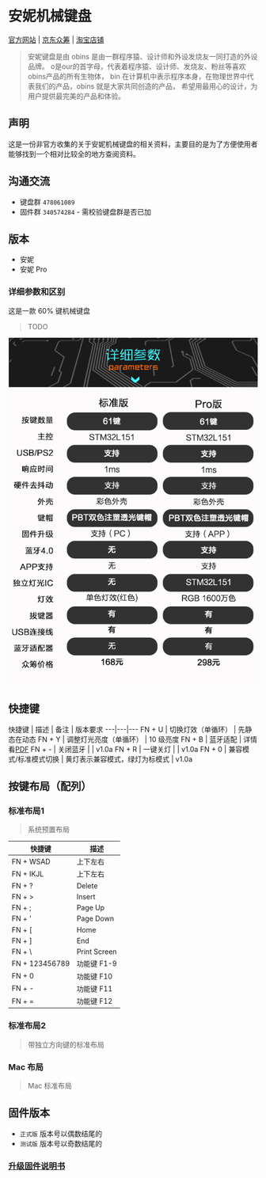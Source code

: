 # 安妮机械键盘

[官方网站][anne-link] | [京东众筹][anne-jd-z-link] | [淘宝店铺][anne-taobao-link]

> 安妮键盘是由 obins 是由一群程序猿、设计师和外设发烧友一同打造的外设品牌。
> o是our的首字母，代表着程序猿、设计师、发烧友、粉丝等喜欢obins产品的所有生物体，
> bin 在计算机中表示程序本身，在物理世界中代表我们的产品，obins 就是大家共同创造的产品，
> 希望用最用心的设计，为用户提供最完美的产品和体验。

## 声明

这是一份非官方收集的关于安妮机械键盘的相关资料，主要目的是为了方便使用者能够找到一个相对比较全的地方查阅资料。

## 沟通交流

- 键盘群 `478061089`
- 固件群 `340574284` - 需校验键盘群是否已加

## 版本

- 安妮
- 安妮 Pro

### 详细参数和区别

这是一款 60% 键机械键盘

> TODO

![anne-details](images/anne-details.png)

## 快捷键

快捷键 | 描述 | 备注 | 版本要求
---|---|---
FN + U | 切换灯效（单循环） | 先静态在动态
FN + Y | 调整灯光亮度（单循环） | 10 级亮度
FN + B | 蓝牙适配 | 详情看[PDF][anne-manaul-link]
FN + - | 关闭蓝牙 | | v1.0a
FN + R | 一键关灯 | | v1.0a
FN + 0 | 兼容模式/标准模式切换 | 黄灯表示兼容模式，绿灯为标模式 | v1.0a


## 按键布局（配列）

### 标准布局1

> 系统预置布局

快捷键 | 描述
---|---
FN + WSAD | 上下左右
FN + IKJL | 上下左右
FN + ? | Delete
FN + > | Insert
FN + ; | Page Up
FN + ' | Page Down
FN + [ | Home
FN + ] | End
FN + \ | Print Screen
FN + 123456789 | 功能键 F1-9
FN + 0 | 功能键 F10
FN + - | 功能键 F11
FN + = | 功能键 F12

### 标准布局2

> 带独立方向键的标准布局

### Mac 布局

> Mac 标准布局

## 固件版本

- `正式版` 版本号以偶数结尾的
- `测试版` 版本号以奇数结尾的

### [升级固件说明书][anne-dfu-manaul-link]

[anne-link]: http://www.obins.net/
[anne-jd-z-link]: http://z.jd.com/project/details/34676.html
[anne-taobao-link]: https://shop116784704.taobao.com/

[anne-manaul-link]: files/安妮PRO使用须知1.pdf
[anne-dfu-manaul-link]: files/固件升级简易说明书.png